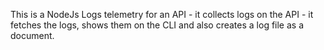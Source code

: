 This is a NodeJs Logs telemetry for an API - it collects logs on the API - it fetches the logs, shows them on the CLI and also creates a log file as a document.
